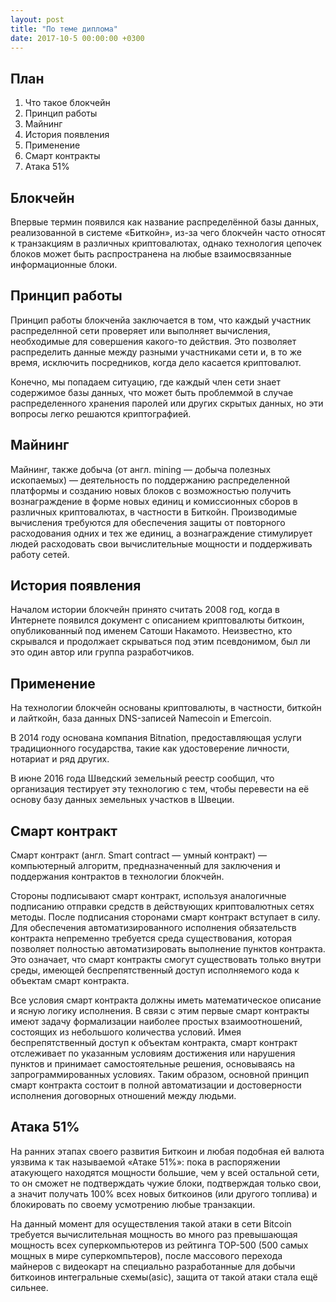 ```yaml
---
layout: post
title: "По теме диплома"
date: 2017-10-5 00:00:00 +0300
---
```


План
----
1. Что такое блокчейн
2. Принцип работы
3. Майнинг
4. История появления
5. Применение
6. Смарт контракты
7. Атака 51%

Блокчейн
--------
Впервые термин появился как название распределённой базы данных, реализованной в системе «Биткойн», из-за чего блокчейн часто относят к транзакциям в различных криптовалютах, однако технология цепочек блоков может быть распространена на любые взаимосвязанные информационные блоки.

Принцип работы
--------------
Принцип работы блокченйа заключается в том, что каждый участник распределнной сети проверяет или выполняет вычисления, необходимые для совершения какого-то действия. Это позволяет распределить данные между разными участниками сети и, в то же время, исключить посредников, когда дело касается криптовалют.

Конечно, мы попадаем ситуацию, где каждый член сети знает содержимое базы данных, что может быть проблеммой в случае распределенного хранения паролей или других скрытых данных, но эти вопросы легко решаются криптографией.

Майнинг
-------
Майнинг, также добыча (от англ. mining — добыча полезных ископаемых) — деятельность по поддержанию распределенной платформы и созданию новых блоков с возможностью получить вознаграждение в форме новых единиц и комиссионных сборов в различных криптовалютах, в частности в Биткойн. Производимые вычисления требуются для обеспечения защиты от повторного расходования одних и тех же единиц, а вознаграждение стимулирует людей расходовать свои вычислительные мощности и поддерживать работу сетей.

История появления
-----------------
Началом истории блокчейн принято считать 2008 год, когда в Интернете появился документ с описанием криптовалюты биткоин, опубликованный под именем Сатоши Накамото. Неизвестно, кто скрывался и продолжает скрываться под этим псевдонимом, был ли это один автор или группа разработчиков.

Применение
----------
На технологии блокчейн основаны криптовалюты, в частности, биткойн и лайткойн, база данных DNS-записей Namecoin и Emercoin.

В 2014 году основана компания Bitnation, предоставляющая услуги традиционного государства, такие как удостоверение личности, нотариат и ряд других.

В июне 2016 года Шведский земельный реестр сообщил, что организация тестирует эту технологию с тем, чтобы перевести на её основу базу данных земельных участков в Швеции.

Смарт контракт
--------------
Смарт контракт (англ. Smart contract — умный контракт) — компьютерный алгоритм, предназначенный для заключения и поддержания контрактов в технологии блокчейн.

Стороны подписывают смарт контракт, используя аналогичные подписанию отправки средств в действующих криптовалютных сетях методы. После подписания сторонами смарт контракт вступает в силу. Для обеспечения автоматизированного исполнения обязательств контракта непременно требуется среда существования, которая позволяет полностью автоматизировать выполнение пунктов контракта. Это означает, что смарт контракты смогут существовать только внутри среды, имеющей беспрепятственный доступ исполняемого кода к объектам смарт контракта.

Все условия смарт контракта должны иметь математическое описание и ясную логику исполнения. В связи с этим первые смарт контракты имеют задачу формализации наиболее простых взаимоотношений, состоящих из небольшого количества условий. Имея беспрепятственный доступ к объектам контракта, смарт контракт отслеживает по указанным условиям достижения или нарушения пунктов и принимает самостоятельные решения, основываясь на запрограммированных условиях. Таким образом, основной принцип смарт контракта состоит в полной автоматизации и достоверности исполнения договорных отношений между людьми.

Атака 51%
---------
На ранних этапах своего развития Биткоин и любая подобная ей валюта уязвима к так называемой «Атаке 51%»: пока в распоряжении атакующего находятся мощности большие, чем у всей остальной сети, то он сможет не подтверждать чужие блоки, подтверждая только свои, а значит получать 100% всех новых биткоинов (или другого топлива) и блокировать по своему усмотрению любые транзакции. 

На данный момент для осуществления такой атаки в сети Bitcoin требуется вычислительная мощность во много раз превышающая мощность всех суперкомпьютеров из рейтинга TOP-500 (500 самых мощных в мире суперкомпьтеров), после массового перехода майнеров с видеокарт на специально разработанные для добычи биткоинов интегральные схемы(asic), защита от такой атаки стала ещё сильнее. 

